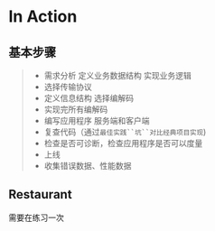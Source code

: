 # In Action

## 基本步骤

>- 需求分析 定义业务数据结构 实现业务逻辑
>- 选择传输协议
>- 定义信息结构 选择编解码
>- 实现完所有编解码
>- 编写应用程序 服务端和客户端
>- 复查代码（通过`最佳实践``坑``对比经典项目实现`)
>- 检查是否可诊断，检查应用程序是否可以度量
>- 上线
>- 收集错误数据、性能数据

## Restaurant
需要在练习一次